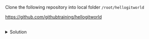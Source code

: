 
Clone the following repository into local folder `/root/hellogitworld`

https://github.com/githubtraining/hellogitworld

<br>
<details><summary>Solution</summary>
<br>

```plain
cd /root
git clone https://github.com/githubtraining/hellogitworld.git
```{{exec}}

</details>
